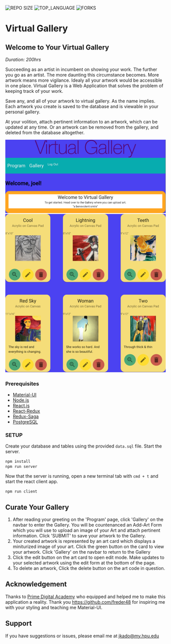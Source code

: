 ![REPO SIZE](https://img.shields.io/github/repo-size/JoeleenKado/virtual-gallery.svg?style=flat-square)
![TOP_LANGUAGE](https://img.shields.io/github/languages/top/JoeleenKado/virtual-gallery.svg?style=flat-square)
![FORKS](https://img.shields.io/github/forks/JoeleenKado/virtual-gallery.svg?style=social)

# Virtual Gallery

## Welcome to Your Virtual Gallery

_Duration: 200hrs_

Succeeding as an artist in incumbent on showing your work. The further you go as an artist. The more daunting this circumstance becomes. More artwork means more vigilance. Idealy all your artwork would be accessible in one place. Virtual Gallery is a Web Application that solves the problem of keeping track of your work. 

Save any, and all of your artwork to virtual gallery. As the name implies. Each artwork you create is saved to the database and is viewable in your personal gallery.

At your volition, attach pertinent information to an artwork, which can be updated at any time. Or an artwork can be removed from the gallery, and deleted from the database altogether.


![intro](public/images/screenShots/landingPage.png)
![intro](public/images/screenShots/gallery.png)


### Prerequisites

- [Material-UI](https://material-ui.com/)
- [Node.js](https://nodejs.org/en/)
- [React.js](https://reactjs.org/)
- [React-Redux](https://react-redux.js.org/)
- [Redux-Saga](https://redux-saga.js.org/)
- [PostgreSQL](https://www.postgresql.org/)

### SETUP

Create your database and tables using the provided `data.sql` file. Start the server.

```
npm install
npm run server
```

Now that the server is running, open a new terminal tab with `cmd + t` and start the react client app.

```
npm run client
```

## Curate Your Gallery

1. After reading your greeting on the 'Program' page, click 'Gallery' on the navbar to enter the Gallery. You will be countenanced an Add-Art Form which you will use to upload an image of your Art and attach pertinent information. Click 'SUBMIT' to save your artwork to the Gallery. 
2. Your created artwork is represented by an art card which displays a miniturized image of your art. Click the green button on the card to view your artwork. Click 'Gallery' on the navbar to return to the Gallery
3. Click the edit button on the art card to open edit mode. Make updates to your selected artwork using the edit form at the bottom of the page.
4. To delete an artwork, Click the delete button on the art code in question.

## Acknowledgement
Thanks to [Prime Digital Academy](www.primeacademy.io) who equipped and helped me to make this application a reality. Thank you https://github.com/freder48 for inspiring me with your styling and teaching me Material-UI.
## Support
If you have suggestions or issues, please email me at [jkado@my.hpu.edu](www.google.com)
